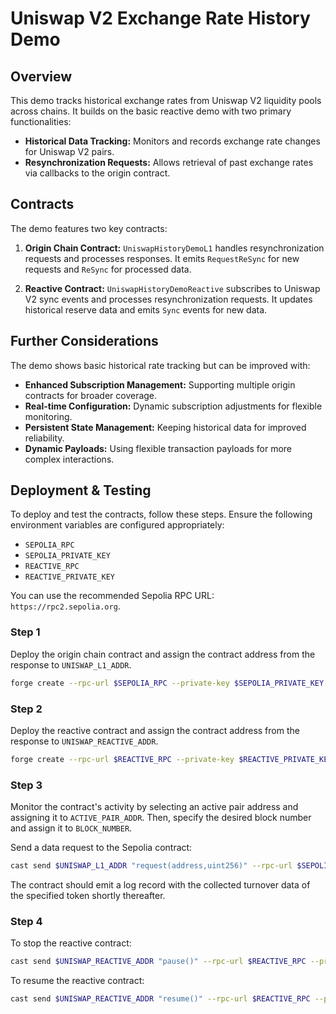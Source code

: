 # Uniswap V2 Exchange Rate History Demo

## Overview

This demo tracks historical exchange rates from Uniswap V2 liquidity pools across chains. It builds on the basic reactive demo with two primary functionalities:

- **Historical Data Tracking:** Monitors and records exchange rate changes for Uniswap V2 pairs.
- **Resynchronization Requests:** Allows retrieval of past exchange rates via callbacks to the origin contract.

## Contracts

The demo features two key contracts:

1. **Origin Chain Contract:** `UniswapHistoryDemoL1` handles resynchronization requests and processes responses. It emits `RequestReSync` for new requests and `ReSync` for processed data.

2. **Reactive Contract:** `UniswapHistoryDemoReactive` subscribes to Uniswap V2 sync events and processes resynchronization requests. It updates historical reserve data and emits `Sync` events for new data.

## Further Considerations

The demo shows basic historical rate tracking but can be improved with:

- **Enhanced Subscription Management:** Supporting multiple origin contracts for broader coverage.
- **Real-time Configuration:** Dynamic subscription adjustments for flexible monitoring.
- **Persistent State Management:** Keeping historical data for improved reliability.
- **Dynamic Payloads:** Using flexible transaction payloads for more complex interactions.

## Deployment & Testing

To deploy and test the contracts, follow these steps. Ensure the following environment variables are configured appropriately:

* `SEPOLIA_RPC`
* `SEPOLIA_PRIVATE_KEY`
* `REACTIVE_RPC`
* `REACTIVE_PRIVATE_KEY`

You can use the recommended Sepolia RPC URL: `https://rpc2.sepolia.org`.

### Step 1

Deploy the origin chain contract and assign the contract address from the response to `UNISWAP_L1_ADDR`.

```bash
forge create --rpc-url $SEPOLIA_RPC --private-key $SEPOLIA_PRIVATE_KEY src/demos/uniswap-v2-history/UniswapHistoryDemoL1.sol:UniswapHistoryDemoL1 --constructor-args 0x0000000000000000000000000000000000000000
```

### Step 2

Deploy the reactive contract and assign the contract address from the response to `UNISWAP_REACTIVE_ADDR`.

```bash
forge create --rpc-url $REACTIVE_RPC --private-key $REACTIVE_PRIVATE_KEY src/demos/uniswap-v2-history/UniswapHistoryDemoReactive.sol:UniswapHistoryDemoReactive --constructor-args $UNISWAP_L1_ADDR
```

### Step 3

Monitor the contract's activity by selecting an active pair address and assigning it to `ACTIVE_PAIR_ADDR`. Then, specify the desired block number and assign it to `BLOCK_NUMBER`.

Send a data request to the Sepolia contract:

```bash
cast send $UNISWAP_L1_ADDR "request(address,uint256)" --rpc-url $SEPOLIA_RPC --private-key $SEPOLIA_PRIVATE_KEY $ACTIVE_PAIR_ADDR $BLOCK_NUMBER
```

The contract should emit a log record with the collected turnover data of the specified token shortly thereafter.

### Step 4

To stop the reactive contract:

```bash
cast send $UNISWAP_REACTIVE_ADDR "pause()" --rpc-url $REACTIVE_RPC --private-key $REACTIVE_PRIVATE_KEY
```

To resume the reactive contract:

```bash
cast send $UNISWAP_REACTIVE_ADDR "resume()" --rpc-url $REACTIVE_RPC --private-key $REACTIVE_PRIVATE_KEY
```

